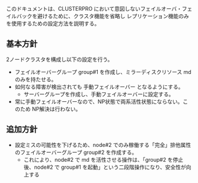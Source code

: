 このドキュメントは、CLUSTERPRO において意図しないフェイルオーバ・フェイルバックを避けるために、クラスタ機能を省略し レプリケーション機能のみを使用するための設定方法を説明する。

## 基本方針

2ノードクラスタを構成し以下の設定を行う。
- フェイルオーバーグループ group#1 を作成し、ミラーディスクリソース md のみを持たせる。
- 如何なる障害が検出されても 手動フェイルオーバー となるようにする。
  - サーバーグループを作成し、手動フェイルオーバーに設定する。
- 常に手動フェイルオーバーなので、NP状態で両系活性状態にならない。このため NP解決は行わない。

## 追加方針
- 設定ミスの可能性を下げるため、node#2 でのみ稼働する「完全」排他属性のフェイルオーバーグループ group#2 を作成する。 
  - これにより、node#2 で md を活性させる操作は、「group#2 を停止後、node#2 で group#1 を起動」という二段階操作になり、安全性が向上する

